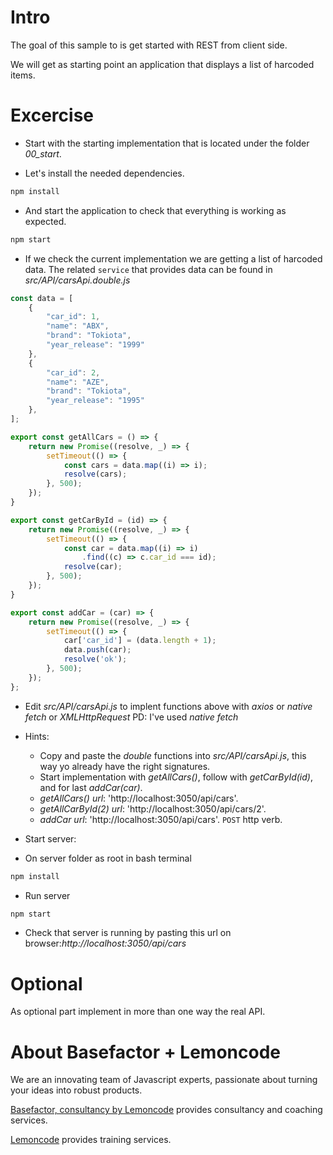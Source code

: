 # Intro

The goal of this sample to is get started with REST from client side.

We will get as starting point an application that displays a list of harcoded items.

# Excercise

- Start with the starting implementation that is located under the folder *00_start*.

- Let's install the needed dependencies.

```bash
npm install
```

- And start the application to check that everything is working as expected.

```bash
npm start
```

- If we check the current implementation we are getting a list of harcoded data. The related `service` that provides data can be found in _src/API/carsApi.double.js_

```javascript
const data = [
    {
        "car_id": 1,
        "name": "ABX",
        "brand": "Tokiota",
        "year_release": "1999"
    },
    {
        "car_id": 2,
        "name": "AZE",
        "brand": "Tokiota",
        "year_release": "1995"
    },
];

export const getAllCars = () => {
    return new Promise((resolve, _) => {
        setTimeout(() => {
            const cars = data.map((i) => i);
            resolve(cars);
        }, 500);
    });
}

export const getCarById = (id) => {
    return new Promise((resolve, _) => {
        setTimeout(() => {
            const car = data.map((i) => i)
                .find((c) => c.car_id === id);
            resolve(car);
        }, 500);
    });
}

export const addCar = (car) => {
    return new Promise((resolve, _) => {
        setTimeout(() => {
            car['car_id'] = (data.length + 1);
            data.push(car);
            resolve('ok');
        }, 500);
    }); 
};
```

- Edit _src/API/carsApi.js_ to implent functions above with _axios_ or _native fetch_ or _XMLHttpRequest_
PD: I've used _native fetch_ 

- Hints:

  - Copy and paste the _double_ functions into _src/API/carsApi.js_, this way yo already have the right signatures.
  - Start implementation with _getAllCars()_, follow with _getCarById(id)_, and for last _addCar(car)_.
  - _getAllCars() url_: 'http://localhost:3050/api/cars'.
  - _getAllCarById(2) url_: 'http://localhost:3050/api/cars/2'.
  - _addCar url_: 'http://localhost:3050/api/cars'. `POST` http verb.

- Start server:

* On server folder as root in bash terminal

```bash
npm install
```

* Run server

```bash
npm start
```

* Check that server is running by pasting this url on browser:_http://localhost:3050/api/cars_

# Optional

As optional part implement in more than one way the real API.

# About Basefactor + Lemoncode

We are an innovating team of Javascript experts, passionate about turning your ideas into robust products.

[Basefactor, consultancy by Lemoncode](http://www.basefactor.com) provides consultancy and coaching services.

[Lemoncode](http://lemoncode.net/services/en/#en-home) provides training services.